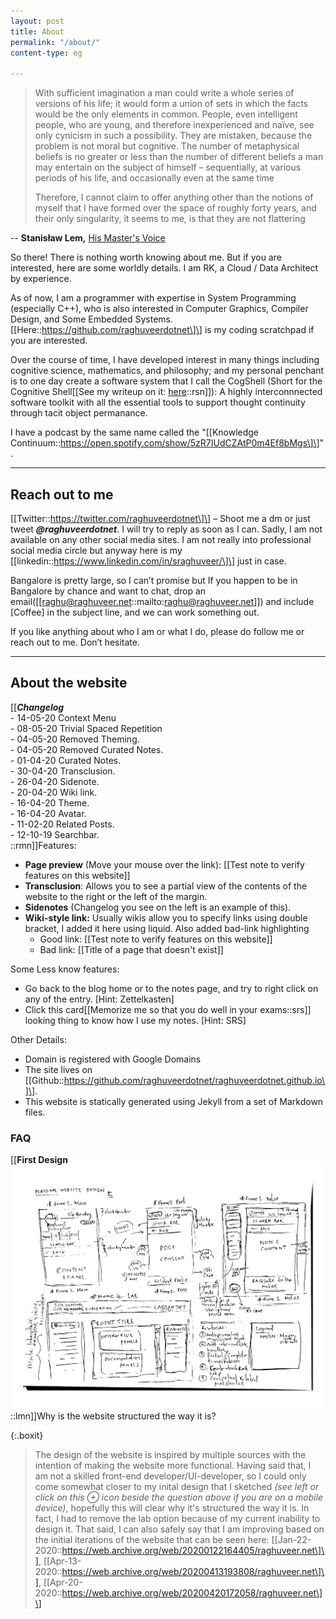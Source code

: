 ```yaml
---
layout: post
title: About
permalink: "/about/"
content-type: eg

---
```

> With sufficient imagination a man could write a whole series of versions of his life; it would form a union of sets in which the facts would be the only elements in common. People, even intelligent people, who are young, and therefore inexperienced and naïve, see only cynicism in such a possibility. They are mistaken, because the problem is not moral but cognitive. The number of metaphysical beliefs is no greater or less than the number of different beliefs a man may entertain on the subject of himself – sequentially, at various periods of his life, and occasionally even at the same time
>
> Therefore, I cannot claim to offer anything other than the notions of myself that I have formed over the space of roughly forty years, and their only singularity, it seems to me, is that they are not flattering

\-- **Stanisław Lem,**  [His Master's Voice](https://www.goodreads.com/book/show/28763.His_Master_s_Voice) 

So there! There is nothing worth knowing about me. But if you are interested, here are some worldly details. I am RK, a Cloud / Data Architect by experience. 

As of now, I am a programmer with expertise in System Programming (especially C++), who is also interested in Computer Graphics, Compiler Design, and Some Embedded Systems. \[\[Here::https://github.com/raghuveerdotnet\]\] is my coding scratchpad if you are interested.

Over the course of time, I have developed interest in many things including cognitive science, mathematics, and philosophy; and my personal penchant is to one day create a software system that I call the CogShell (Short for the  Cognitive Shell\[\[See my writeup on it: [here](/posts/cogshell)::rsn\]\]): A highly interconnnected software toolkit with all the essential tools to support thought continuity through tacit object permanance.

I have a podcast by the same name called the "\[\[Knowledge Continuum::https://open.spotify.com/show/5zR7IUdCZAtP0m4Ef8bMgs\]\]".

***

## Reach out to me

\[\[Twitter::https://twitter.com/raghuveerdotnet\]\] – Shoot me a dm or just tweet **_@raghuveerdotnet_**. I will try to reply as soon as I can. Sadly, I am not available on any other social media sites. I am not really into professional social media circle but anyway here is my \[\[linkedin::https://www.linkedin.com/in/sraghuveer/\]\] just in case.

Bangalore is pretty large, so I can’t promise but If you happen to be in Bangalore by chance and want to chat, drop an email(\[\[raghu@raghuveer.net::mailto:raghu@raghuveer.net\]\]) and include \[Coffee\] in the subject line, and we can work something out.

If you like anything about who I am or what I do, please do follow me or reach out to me. Don’t hesitate.

***

## About the website

\[\[**_Changelog_**<br/>
\- 14-05-20 Context Menu <br/>
\- 08-05-20 Trivial Spaced Repetition <br/>
\- 04-05-20 Removed Theming. <br/>
\- 04-05-20 Removed Curated Notes. <br/>
\- 01-04-20 Curated Notes. <br/>
\- 30-04-20 Transclusion. <br/>
\- 26-04-20 Sidenote. <br/>
\- 20-04-20 Wiki link. <br/>
\- 16-04-20 Theme. <br/>
\- 16-04-20 Avatar. <br/>
\- 11-02-20 Related Posts. <br/>
\- 12-10-19 Searchbar. <br/>
::rmn\]\]Features:

* **Page preview** (Move your mouse over the link): \[\[Test note to verify features on this website\]\]
* **Transclusion**: Allows you to see a partial view of the contents of the website to the right or the left of the margin.
* **Sidenotes** (Changelog you see on the left is an example of this).
* **Wiki-style link:** Usually wikis allow you to specify links using double bracket, I added it here using liquid. Also added bad-link highlighting
  * Good link: \[\[Test note to verify features on this website\]\]
  * Bad link: \[\[Title of a page that doesn't exist\]\]

Some Less know features:

* Go back to the blog home or to the notes page, and try to right click on any of the entry. \[Hint: Zettelkasten\]
* Click this card\[\[Memorize me so that you do well in your exams::srs\]\] looking thing to know how I use my notes. \[Hint: SRS\]

Other Details:

* Domain is registered with Google Domains
* The site lives on \[\[Github::https://github.com/raghuveerdotnet/raghuveerdotnet.github.io\]\].
* This website is statically generated using Jekyll from a set of Markdown files.

### FAQ

\[\[**First Design**<img src="/assets/img/firstdesign.jpg"/>::lmn\]\]Why is the website structured the way it is?

{:.boxit}

> The design of the website is inspired by multiple sources with the intention of making the website more functional. Having said that, I am not a skilled front-end developer/UI-developer, so I could only come somewhat closer to my inital design that I sketched _(see left or click on this ⊕ icon beside the question above if you are on a mobile device)_, hopefully this will clear why it's structured the way it is. In fact, I had to remove the lab option because of my current inability to design it. That said, I can also safely say that I am improving based on the initial iterations of the website that can be seen here: \[\[Jan-22-2020::https://web.archive.org/web/20200122164405/raghuveer.net\]\], \[\[Apr-13-2020::https://web.archive.org/web/20200413193808/raghuveer.net\]\], \[\[Apr-20-2020::https://web.archive.org/web/20200420172058/raghuveer.net\]\]